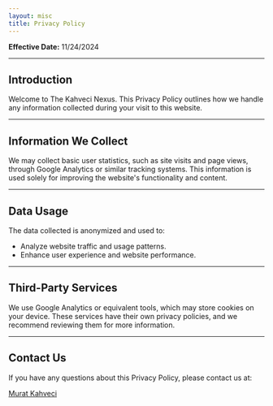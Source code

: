 ```yaml
---
layout: misc
title: Privacy Policy
---
```


**Effective Date:** 11/24/2024

---

## Introduction

Welcome to The Kahveci Nexus. This Privacy Policy outlines how we handle any information collected during your visit to this website.

---

## Information We Collect

We may collect basic user statistics, such as site visits and page views, through Google Analytics or similar tracking systems. This information is used solely for improving the website's functionality and content.

---

## Data Usage

The data collected is anonymized and used to:
- Analyze website traffic and usage patterns.
- Enhance user experience and website performance.

---

## Third-Party Services

We use Google Analytics or equivalent tools, which may store cookies on your device. These services have their own privacy policies, and we recommend reviewing them for more information.

---

## Contact Us

If you have any questions about this Privacy Policy, please contact us at:

[Murat Kahveci](/contact)  
